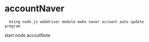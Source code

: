 # accountNaver
      Using node.js webdriver module make naver account auto update program


  start
  node accoutNote
